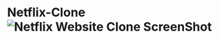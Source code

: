 # Netflix-Clone![Netflix Website Clone ScreenShot](https://github.com/PriyanshuTrivedi07/Netflix-Clone/assets/118791702/60b8153d-7dc8-48af-a809-b8234fb07275)
